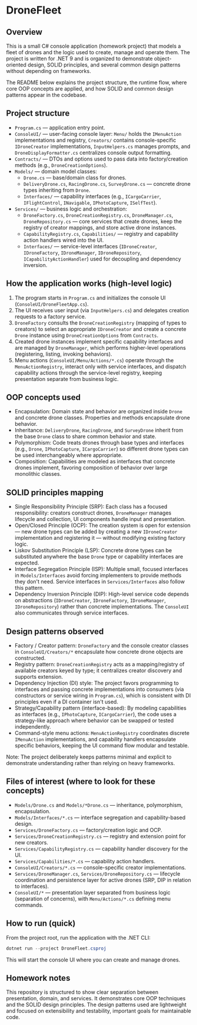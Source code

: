 # DroneFleet
## Overview
This is a small C# console application (homework project) that models a fleet of drones and the logic used to create, manage and operate them. The project is written for .NET 9 and is organized to demonstrate object-oriented design, SOLID principles, and several common design patterns without depending on frameworks.

The README below explains the project structure, the runtime flow, where core OOP concepts are applied, and how SOLID and common design patterns appear in the codebase.

## Project structure

- `Program.cs` — application entry point.
- `ConsoleUI/` — user-facing console layer: `Menu/` holds the `IMenuAction` implementations and registry, `Creators/` contains console-specific `IDroneCreator` implementations, `InputHelpers.cs` manages prompts, and `DroneDisplayFormatter.cs` centralizes console output formatting.
- `Contracts/` — DTOs and options used to pass data into factory/creation methods (e.g., `DroneCreationOptions`).
- `Models/` — domain model classes:
	- `Drone.cs` — base/domain class for drones.
	- `DeliveryDrone.cs`, `RacingDrone.cs`, `SurveyDrone.cs` — concrete drone types inheriting from `Drone`.
	- `Interfaces/` — capability interfaces (e.g., `ICargoCarrier`, `IFlightControl`, `INavigable`, `IPhotoCapture`, `ISelfTest`).
- `Services/` — business logic and orchestration:
	- `DroneFactory.cs`, `DroneCreationRegistry.cs`, `DroneManager.cs`, `DroneRepository.cs` — core services that create drones, keep the registry of creator mappings, and store active drone instances.
	- `CapabilityRegistry.cs`, `Capabilities/` — registry and capability action handlers wired into the UI.
	- `Interfaces/` — service-level interfaces (`IDroneCreator`, `IDroneFactory`, `IDroneManager`, `IDroneRepository`, `ICapabilityActionHandler`) used for decoupling and dependency inversion.

## How the application works (high-level logic)

1. The program starts in `Program.cs` and initializes the console UI (`ConsoleUI/DroneFleetApp.cs`).
2. The UI receives user input (via `InputHelpers.cs`) and delegates creation requests to a factory service.
3. `DroneFactory` consults the `DroneCreationRegistry` (mapping of types to creators) to select an appropriate `IDroneCreator` and create a concrete `Drone` instance using `DroneCreationOptions` from `Contracts`.
4. Created drone instances implement specific capability interfaces and are managed by `DroneManager`, which performs higher-level operations (registering, listing, invoking behaviors).
5. Menu actions (`ConsoleUI/Menu/Actions/*.cs`) operate through the `MenuActionRegistry`, interact only with service interfaces, and dispatch capability actions through the service-level registry, keeping presentation separate from business logic.

## OOP concepts used

- Encapsulation: Domain state and behavior are organized inside `Drone` and concrete drone classes. Properties and methods encapsulate drone behavior.
- Inheritance: `DeliveryDrone`, `RacingDrone`, and `SurveyDrone` inherit from the base `Drone` class to share common behavior and state.
- Polymorphism: Code treats drones through base types and interfaces (e.g., `Drone`, `IPhotoCapture`, `ICargoCarrier`) so different drone types can be used interchangeably where appropriate.
- Composition: Capabilities are modeled as interfaces that concrete drones implement, favoring composition of behavior over large monolithic classes.

## SOLID principles mapping

- Single Responsibility Principle (SRP): Each class has a focused responsibility: creators construct drones, `DroneManager` manages lifecycle and collection, UI components handle input and presentation.
- Open/Closed Principle (OCP): The creation system is open for extension — new drone types can be added by creating a new `IDroneCreator` implementation and registering it — without modifying existing factory logic.
- Liskov Substitution Principle (LSP): Concrete drone types can be substituted anywhere the base `Drone` type or capability interfaces are expected.
- Interface Segregation Principle (ISP): Multiple small, focused interfaces in `Models/Interfaces` avoid forcing implementers to provide methods they don't need. Service interfaces in `Services/Interfaces` also follow this pattern.
- Dependency Inversion Principle (DIP): High-level service code depends on abstractions (`IDroneCreator`, `IDroneFactory`, `IDroneManager`, `IDroneRepository`) rather than concrete implementations. The `ConsoleUI` also communicates through service interfaces.

## Design patterns observed

- Factory / Creator pattern: `DroneFactory` and the console creator classes in `ConsoleUI/Creators/*` encapsulate how concrete drone objects are constructed.
- Registry pattern: `DroneCreationRegistry` acts as a mapping/registry of available creators keyed by type; it centralizes creator discovery and supports extension.
- Dependency Injection (DI) style: The project favors programming to interfaces and passing concrete implementations into consumers (via constructors or service wiring in `Program.cs`), which is consistent with DI principles even if a DI container isn't used.
- Strategy/Capability pattern (interface-based): By modeling capabilities as interfaces (e.g., `IPhotoCapture`, `ICargoCarrier`), the code uses a strategy-like approach where behavior can be swapped or tested independently.
- Command-style menu actions: `MenuActionRegistry` coordinates discrete `IMenuAction` implementations, and capability handlers encapsulate specific behaviors, keeping the UI command flow modular and testable.

Note: The project deliberately keeps patterns minimal and explicit to demonstrate understanding rather than relying on heavy frameworks.

## Files of interest (where to look for these concepts)

- `Models/Drone.cs` and `Models/*Drone.cs` — inheritance, polymorphism, encapsulation.
- `Models/Interfaces/*.cs` — interface segregation and capability-based design.
- `Services/DroneFactory.cs` — factory/creation logic and OCP.
- `Services/DroneCreationRegistry.cs` — registry and extension point for new creators.
- `Services/CapabilityRegistry.cs` — capability handler discovery for the UI.
- `Services/Capabilities/*.cs` — capability action handlers.
- `ConsoleUI/Creators/*.cs` — console-specific creator implementations.
- `Services/DroneManager.cs`, `Services/DroneRepository.cs` — lifecycle coordination and persistence layer for active drones (SRP, DIP in relation to interfaces).
- `ConsoleUI/*` — presentation layer separated from business logic (separation of concerns), with `Menu/Actions/*.cs` defining menu commands.

## How to run (quick)

From the project root, run the application with the .NET CLI:

```powershell
dotnet run --project DroneFleet.csproj
```

This will start the console UI where you can create and manage drones.

## Homework notes

This repository is structured to show clear separation between presentation, domain, and services. It demonstrates core OOP techniques and the SOLID design principles. The design patterns used are lightweight and focused on extensibility and testability, important goals for maintainable code.
